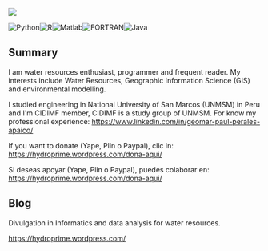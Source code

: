 ![](http://estruyf-github.azurewebsites.net/api/VisitorHit?user=estruyf&repo=github-visitors-badge&countColorcountColor&countColor=navy)

<img alt="Python" src="https://img.shields.io/badge/python%20-%2314354C.svg?&style=for-the-badge&logo=python&logoColor=white"/><img alt="R" src="https://img.shields.io/badge/r-%23276DC3.svg?&style=for-the-badge&logo=r&logoColor=white"/><img alt="Matlab" src="https://img.shields.io/badge/matlab%20-%23F05033.svg?&style=for-the-badge&logo=matlab&logoColor=white"/>![FORTRAN](https://img.shields.io/badge/Fortran-%23744e97.svg?&style=for-the-badge&logo=fortran&logoColor=white)<img alt="Java" src="https://img.shields.io/badge/java-%23ED8B00.svg?&style=for-the-badge&logo=java&logoColor=white"/>
## Summary

I am water resources enthusiast, programmer and frequent reader. My interests include Water Resources, Geographic Information Science (GIS) and environmental modelling.

I studied engineering in National University of San Marcos (UNMSM) in Peru and I'm CIDIMF member, CIDIMF is a study group of UNMSM. For know my professional experience: https://www.linkedin.com/in/geomar-paul-perales-apaico/

If you want to donate (Yape, Plin o Paypal), clic in: https://hydroprime.wordpress.com/dona-aqui/

Si deseas apoyar (Yape, Plin o Paypal), puedes colaborar en: https://hydroprime.wordpress.com/dona-aqui/

## Blog

Divulgation in Informatics and data analysis for water resources.

https://hydroprime.wordpress.com/
